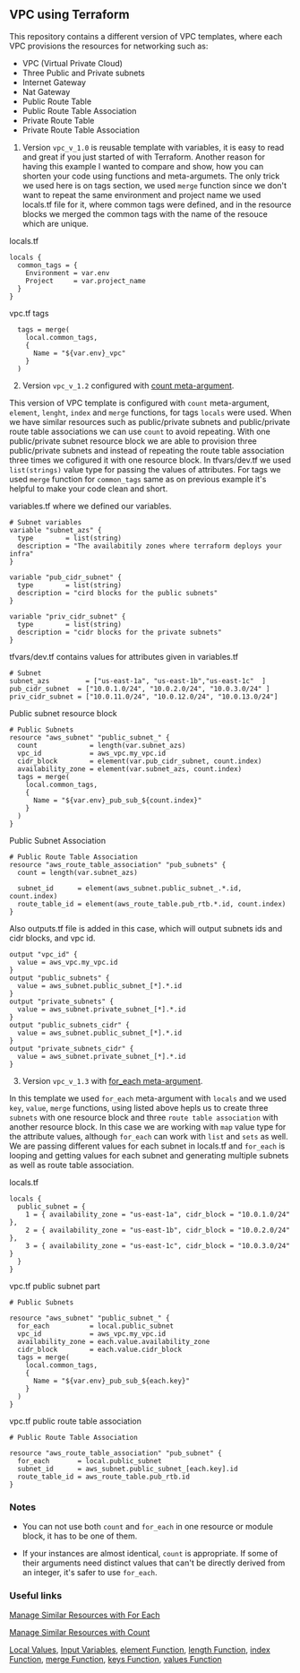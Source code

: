 ## VPC using Terraform

This repository contains a different version of VPC templates, where each VPC provisions the resources for networking such as:

- VPC (Virtual Private Cloud)
- Three Public and Private subnets
- Internet Gateway
- Nat Gateway
- Public Route Table
- Public Route Table Association
- Private Route Table
- Private Route Table Association

1. Version ```vpc_v_1.0``` is reusable template with variables, it is easy to read and great if you just started of with Terraform. Another reason for having this example I wanted to compare and show, how you can shorten your code using functions and meta-argumets. The only trick we used here is on tags section, we used ```merge``` function since we don't want to repeat the same environment and project name we used locals.tf file for it, where common tags were defined, and in the resource blocks we merged the common tags with the name of the resouce which are unique.

locals.tf
```
locals {
  common_tags = {
    Environment = var.env
    Project     = var.project_name
  }
}
```
vpc.tf tags
```
  tags = merge(
    local.common_tags,
    {
      Name = "${var.env}_vpc"
    }
  )
```

2. Version ```vpc_v_1.2``` configured with [count meta-argument](https://www.terraform.io/docs/language/meta-arguments/count.html). 

This version of VPC template is configured with ```count``` meta-argument, ```element```, ```lenght```, ```index``` and ```merge``` functions, for tags ```locals``` were used. When we have similar resources such as public/private subnets and public/private route table associations we can use ```count``` to avoid repeating.  With one public/private subnet resource block we are able to provision three public/private subnets and instead of repeating the route table association three times we cofigured it with one resource block. In tfvars/dev.tf we used ```list(strings)``` value type for passing the  values of attributes. For tags we used ```merge``` function for ```common_tags``` same as on previous example it's helpful to make your code clean and short.

variables.tf where we defined our variables.
```
# Subnet variables
variable "subnet_azs" {
  type        = list(string)
  description = "The availabitily zones where terraform deploys your infra"
}

variable "pub_cidr_subnet" {
  type        = list(string)
  description = "cird blocks for the public subnets"
}

variable "priv_cidr_subnet" {
  type        = list(string)
  description = "cidr blocks for the private subnets"
}
```

tfvars/dev.tf contains values for attributes given in variables.tf
```
# Subnet
subnet_azs         = ["us-east-1a", "us-east-1b","us-east-1c"  ]
pub_cidr_subnet  = ["10.0.1.0/24", "10.0.2.0/24", "10.0.3.0/24" ]
priv_cidr_subnet = ["10.0.11.0/24", "10.0.12.0/24", "10.0.13.0/24"]
```

Public subnet resource block
```
# Public Subnets
resource "aws_subnet" "public_subnet_" {
  count             = length(var.subnet_azs)
  vpc_id            = aws_vpc.my_vpc.id
  cidr_block        = element(var.pub_cidr_subnet, count.index)
  availability_zone = element(var.subnet_azs, count.index)
  tags = merge(
    local.common_tags,
    {
      Name = "${var.env}_pub_sub_${count.index}"
    }
  )
}
```

Public Subnet Association
```
# Public Route Table Association
resource "aws_route_table_association" "pub_subnets" {
  count = length(var.subnet_azs)

  subnet_id      = element(aws_subnet.public_subnet_.*.id, count.index)
  route_table_id = element(aws_route_table.pub_rtb.*.id, count.index)
}
```

Also outputs.tf file is added in this case, which will output subnets ids and cidr blocks, and vpc id.
```
output "vpc_id" {
  value = aws_vpc.my_vpc.id
}
output "public_subnets" {
  value = aws_subnet.public_subnet_[*].*.id
}
output "private_subnets" {
  value = aws_subnet.private_subnet_[*].*.id
}
output "public_subnets_cidr" {
  value = aws_subnet.public_subnet_[*].*.id
}
output "private_subnets_cidr" {
  value = aws_subnet.private_subnet_[*].*.id
}
```

3. Version ```vpc_v_1.3``` with [for_each meta-argument](https://www.terraform.io/docs/language/meta-arguments/for_each.html).

In this template we used ```for_each``` meta-argument with ```locals``` and we used ```key```, ```value```, ```merge``` functions, using listed above hepls us to create three ```subnets``` with one resource block and three ```route table association``` with another resource block. In this case we are working with ```map``` value type for the attribute values, although  ```for_each``` can work with ```list``` and ```sets``` as well. We are passing different values for each subnet in locals.tf and ```for_each``` is looping and getting values for each subnet and generating multiple subnets as well as route table association.

locals.tf
```
locals {
  public_subnet = {
    1 = { availability_zone = "us-east-1a", cidr_block = "10.0.1.0/24" },
    2 = { availability_zone = "us-east-1b", cidr_block = "10.0.2.0/24" },
    3 = { availability_zone = "us-east-1c", cidr_block = "10.0.3.0/24" }
  }
}
```
vpc.tf public subnet part
```
# Public Subnets

resource "aws_subnet" "public_subnet_" {
  for_each          = local.public_subnet
  vpc_id            = aws_vpc.my_vpc.id
  availability_zone = each.value.availability_zone
  cidr_block        = each.value.cidr_block
  tags = merge(
    local.common_tags,
    {
      Name = "${var.env}_pub_sub_${each.key}"
    }
  )
}
```

vpc.tf public route table association
```
# Public Route Table Association

resource "aws_route_table_association" "pub_subnet" {
  for_each       = local.public_subnet
  subnet_id      = aws_subnet.public_subnet_[each.key].id
  route_table_id = aws_route_table.pub_rtb.id
}
```

### Notes

- You can not use both ```count``` and ```for_each``` in one resource or module block, it has to be one of them.

- If your instances are almost identical, ```count``` is appropriate. If some of their arguments need distinct values that can't be directly derived from an integer, it's safer to use ```for_each```.


###  Useful links

[Manage Similar Resources with For Each](https://learn.hashicorp.com/tutorials/terraform/for-each?in=terraform/0-13&utm_source=WEBSITE&utm_medium=WEB_IO&utm_offer=ARTICLE_PAGE&utm_content=DOCS)

[Manage Similar Resources with Count](https://learn.hashicorp.com/tutorials/terraform/count?in=terraform/0-13&utm_source=WEBSITE&utm_medium=WEB_IO&utm_offer=ARTICLE_PAGE&utm_content=DOCS)

[Local Values](https://www.terraform.io/docs/language/values/locals.html), [Input Variables](https://www.terraform.io/docs/language/values/variables.html), [element Function](https://www.terraform.io/docs/language/functions/element.html), [length Function](https://www.terraform.io/docs/language/functions/length.html), [index Function](https://www.terraform.io/docs/language/functions/index_function.html), [merge Function](https://www.terraform.io/docs/language/functions/merge.html), [keys Function](https://www.terraform.io/docs/language/functions/keys.html), [values Function](https://www.terraform.io/docs/language/functions/values.html)